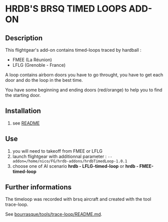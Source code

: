 HRDB'S BRSQ TIMED LOOPS ADD-ON
================================================================================

Description
-----------

This flightgear's add-on contains timed-loops traced by hardball :

- FMEE (La Réunion)
- LFLG (Grenoble - France)

A loop contains airborn doors you have to go throught, you have to get each door and do the loop in the best time.

You have some beginning and ending doors (red/orange) to help you to find the starting door.


Installation
------------

1. see [README](../README.md)


Use
------

1. you will need to takeoff from FMEE or LFLG
2. launch flightgear with additionnal parameter : `--addon=/home/nico/FG/hrdb-addons/hrdbTimedLoop-1.0.1`
3. choose one of AI scenario **hrdb - LFLG-timed-loop** or **hrdb - FMEE-timed-loop**


Further informations
--------------------

The timeloop was recorded with brsq aircraft and created with the tool trace-loop. 

See [bourrasque/tools/trace-loop/README.md](https://github.com/hardba11/bourrasque/tree/master/tools/trace-loop).


